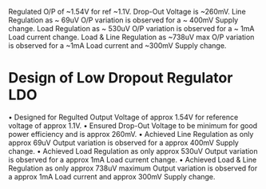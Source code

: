 Regulated O/P of ~1.54V for ref ~1.1V. Drop-Out Voltage is ~260mV. Line Regulation as ~ 69uV O/P variation is observed for a ~ 400mV Supply change. Load Regulation as ~ 530uV O/P variation is observed for a ~ 1mA Load current change. Load &amp; Line Regulation as ~738uV max O/P variation is observed for a ~1mA Load current and ~300mV Supply change.

# Design of Low Dropout Regulator LDO
• Designed for Regulted Output Voltage of approx 1.54V for reference voltage of approx 1.1V.
• Ensured Drop-Out Voltage to be minimum for good power efficiency and is approx 260mV.
• Achieved Line Regulation as only approx 69uV Output variation is observed for a approx 400mV Supply change.
• Achieved Load Regulation as only approx 530uV Output variation is observed for a approx 1mA Load current change.
• Achieved Load & Line Regulation as only approx 738uV maximum Output variation is observed for a approx 1mA Load
current and approx 300mV Supply change.
